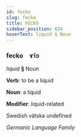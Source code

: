 ```yaml
---
id: fecko
slug: fecko
title: FECKO
sidebar_position: 624
hoverText: liquid § Noun
---
```


### fecko&emsp;<span kind="abugida">ɤ̄ɿɔ</span>

*liquid* **§** Noun

**Verb**: to be a liquid

**Noun**: a liquid

**Modifier**: liquid-related

Swedish vätska undefined

*Germanic Language Family*